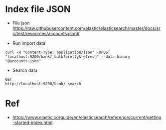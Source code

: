 # Index file JSON
* File json
 https://raw.githubusercontent.com/elastic/elasticsearch/master/docs/src/test/resources/accounts.json#

* Run import data
```
curl -H "Content-Type: application/json" -XPOST "localhost:9200/bank/_bulk?pretty&refresh" --data-binary "@accounts.json"
```

* Search data
```
GET
http://localhost:9200/bank/_search
```

# Ref
* https://www.elastic.co/guide/en/elasticsearch/reference/current/getting-started-index.html